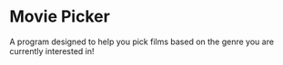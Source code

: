 # Movie Picker
A program designed to help you pick films based on the genre you are currently interested in! 
